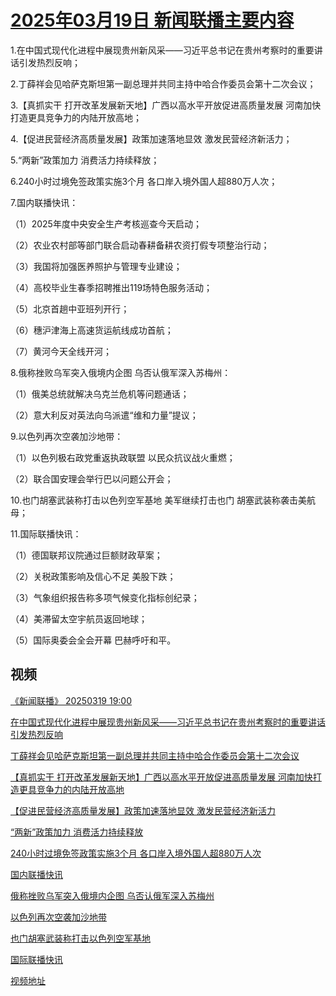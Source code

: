 # [2025年03月19日 新闻联播主要内容](https://tv.cctv.com/lm/xwlb/day/20250319.shtml)

1.在中国式现代化进程中展现贵州新风采——习近平总书记在贵州考察时的重要讲话引发热烈反响；

2.丁薛祥会见哈萨克斯坦第一副总理并共同主持中哈合作委员会第十二次会议；

3.【真抓实干 打开改革发展新天地】广西以高水平开放促进高质量发展 河南加快打造更具竞争力的内陆开放高地；

4.【促进民营经济高质量发展】政策加速落地显效 激发民营经济新活力；

5.“两新”政策加力 消费活力持续释放；

6.240小时过境免签政策实施3个月 各口岸入境外国人超880万人次；

7.国内联播快讯：

（1）2025年度中央安全生产考核巡查今天启动；

（2）农业农村部等部门联合启动春耕备耕农资打假专项整治行动；

（3）我国将加强医养照护与管理专业建设；

（4）高校毕业生春季招聘推出119场特色服务活动；

（5）北京首趟中亚班列开行；

（6）穗沪津海上高速货运航线成功首航；

（7）黄河今天全线开河；

8.俄称挫败乌军突入俄境内企图 乌否认俄军深入苏梅州：

（1）俄美总统就解决乌克兰危机等问题通话；

（2）意大利反对英法向乌派遣“维和力量”提议；

9.以色列再次空袭加沙地带：

（1）以色列极右政党重返执政联盟 以民众抗议战火重燃；

（2）联合国安理会举行巴以问题公开会；

10.也门胡塞武装称打击以色列空军基地 美军继续打击也门 胡塞武装称袭击美航母；

11.国际联播快讯：

（1）德国联邦议院通过巨额财政草案；

（2）关税政策影响及信心不足 美股下跌；

（3）气象组织报告称多项气候变化指标创纪录；

（4）美滞留太空宇航员返回地球；

（5）国际奥委会全会开幕 巴赫呼吁和平。

## 视频

[《新闻联播》 20250319 19:00](https://tv.cctv.com/2025/03/19/VIDExmJAx86RrZWRk6bGDKy9250319.shtml)

[在中国式现代化进程中展现贵州新风采——习近平总书记在贵州考察时的重要讲话引发热烈反响](https://tv.cctv.com/2025/03/19/VIDEvxCX7Wkq7SCQFJAH5p0B250319.shtml)

[丁薛祥会见哈萨克斯坦第一副总理并共同主持中哈合作委员会第十二次会议](https://tv.cctv.com/2025/03/19/VIDEQ0du62PsaZsW8n47HBUN250319.shtml)

[【真抓实干 打开改革发展新天地】广西以高水平开放促进高质量发展 河南加快打造更具竞争力的内陆开放高地](https://tv.cctv.com/2025/03/19/VIDEPzXwjgBGg5Z8HS27UDzw250319.shtml)

[【促进民营经济高质量发展】政策加速落地显效 激发民营经济新活力](https://tv.cctv.com/2025/03/19/VIDEBtDybXotOU2g6urXV0g9250319.shtml)

[“两新”政策加力 消费活力持续释放](https://tv.cctv.com/2025/03/19/VIDEdlydQL1xL8ociKhn0JIz250319.shtml)

[240小时过境免签政策实施3个月 各口岸入境外国人超880万人次](https://tv.cctv.com/2025/03/19/VIDEVWVUWkNs9T8FJvT5XDYU250319.shtml)

[国内联播快讯](https://tv.cctv.com/2025/03/19/VIDECSZTXDwCAq6ECK6qdvzk250319.shtml)

[俄称挫败乌军突入俄境内企图 乌否认俄军深入苏梅州](https://tv.cctv.com/2025/03/19/VIDE4IDASxWTQs7uP7cFi1sC250319.shtml)

[以色列再次空袭加沙地带](https://tv.cctv.com/2025/03/19/VIDEf1M4DBD2H9rYxliZmS4A250319.shtml)

[也门胡塞武装称打击以色列空军基地](https://tv.cctv.com/2025/03/19/VIDE94EY5lynsWT1dZ1MAeTC250319.shtml)

[国际联播快讯](https://tv.cctv.com/2025/03/19/VIDEzwv3nHLC8ruzsLwqIkN2250319.shtml)

[视频地址](https://tv.cctv.com/lm/xwlb/day/20250319.shtml) 

